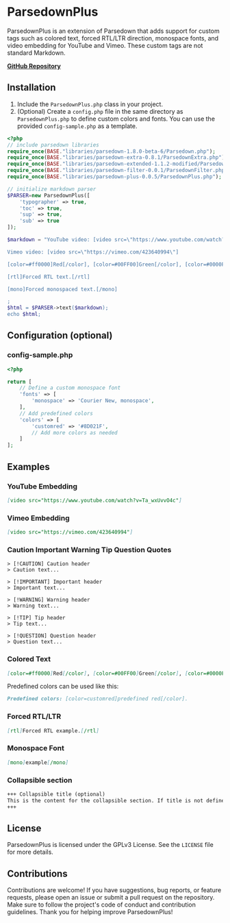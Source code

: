 # ParsedownPlus

ParsedownPlus is an extension of Parsedown that adds support for custom tags such as colored text, forced RTL/LTR direction, monospace fonts, and video embedding for YouTube and Vimeo. These custom tags are not standard Markdown.

**[GitHub Repository](https://github.com/leomoon-studios/ParsedownPlus)**

## Installation

1. Include the `ParsedownPlus.php` class in your project.
2. (Optional) Create a `config.php` file in the same directory as `ParsedownPlus.php` to define custom colors and fonts. You can use the provided `config-sample.php` as a template.

```php
<?php
// include parsedown libraries
require_once(BASE."libraries/parsedown-1.8.0-beta-6/Parsedown.php");
require_once(BASE."libraries/parsedown-extra-0.8.1/ParsedownExtra.php");
require_once(BASE."libraries/parsedown-extended-1.1.2-modified/ParsedownExtended.php");
require_once(BASE."libraries/parsedown-filter-0.0.1/ParsedownFilter.php");
require_once(BASE."libraries/parsedown-plus-0.0.5/ParsedownPlus.php");

// initialize markdown parser
$PARSER=new ParsedownPlus([
	'typographer' => true,
	'toc' => true,
	'sup' => true,
	'sub' => true
]);

$markdown = "YouTube video: [video src=\"https://www.youtube.com/watch?v=Ta_wxUvvO4c\"]

Vimeo video: [video src=\"https://vimeo.com/423640994\"]

[color=#ff0000]Red[/color], [color=#00FF00]Green[/color], [color=#0000FF]Blue[/color]

[rtl]Forced RTL text.[/rtl]

[mono]Forced monospaced text.[/mono]

;
$html = $PARSER->text($markdown);
echo $html;
```

## Configuration (optional)

### config-sample.php

```php
<?php

return [
    // Define a custom monospace font
    'fonts' => [
        'monospace' => 'Courier New, monospace',
    ],
    // Add predefined colors
    'colors' => [
        'customred' => '#8D021F',
        // Add more colors as needed
    ]
];
```

## Examples

### YouTube Embedding

```markdown
[video src="https://www.youtube.com/watch?v=Ta_wxUvvO4c"]
```

### Vimeo Embedding

```markdown
[video src="https://vimeo.com/423640994"]
```

### Caution Important Warning Tip Question Quotes

```
> [!CAUTION] Caution header
> Caution text...

> [!IMPORTANT] Important header
> Important text...

> [!WARNING] Warning header
> Warning text...

> [!TIP] Tip header
> Tip text...

> [!QUESTION] Question header
> Question text...
```

### Colored Text

```markdown
[color=#ff0000]Red[/color], [color=#00FF00]Green[/color], [color=#0000FF]Blue[/color]
```

Predefined colors can be used like this:

```markdown
Predefined colors: [color=customred]predefined red[/color].
```

### Forced RTL/LTR

```markdown
[rtl]Forced RTL example.[/rtl]
```

### Monospace Font

```markdown
[mono]example[/mono]
```

### Collapsible section
```markdown
+++ Collapsible title (optional)
This is the content for the collapsible section. If title is not defined, it will default to: `Click to expand`
+++
```

## License

ParsedownPlus is licensed under the GPLv3 License. See the `LICENSE` file for more details.

## Contributions
Contributions are welcome! If you have suggestions, bug reports, or feature requests, please open an issue or submit a pull request on the repository. Make sure to follow the project's code of conduct and contribution guidelines. Thank you for helping improve ParsedownPlus!
